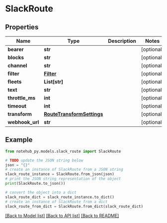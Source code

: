 # SlackRoute

## Properties

| Name            | Type                                                    | Description | Notes      |
| --------------- | ------------------------------------------------------- | ----------- | ---------- |
| **bearer**      | **str**                                                 |             | [optional] |
| **blocks**      | **str**                                                 |             | [optional] |
| **channel**     | **str**                                                 |             | [optional] |
| **filter**      | [**Filter**](Filter.md)                                 |             | [optional] |
| **fleets**      | **List[str]**                                           |             | [optional] |
| **text**        | **str**                                                 |             | [optional] |
| **throttle_ms** | **int**                                                 |             | [optional] |
| **timeout**     | **int**                                                 |             | [optional] |
| **transform**   | [**RouteTransformSettings**](RouteTransformSettings.md) |             | [optional] |
| **webhook_url** | **str**                                                 |             | [optional] |

## Example

```python
from notehub_py.models.slack_route import SlackRoute

# TODO update the JSON string below
json = "{}"
# create an instance of SlackRoute from a JSON string
slack_route_instance = SlackRoute.from_json(json)
# print the JSON string representation of the object
print(SlackRoute.to_json())

# convert the object into a dict
slack_route_dict = slack_route_instance.to_dict()
# create an instance of SlackRoute from a dict
slack_route_from_dict = SlackRoute.from_dict(slack_route_dict)
```

[[Back to Model list]](../README.md#documentation-for-models) [[Back to API list]](../README.md#documentation-for-api-endpoints) [[Back to README]](../README.md)
